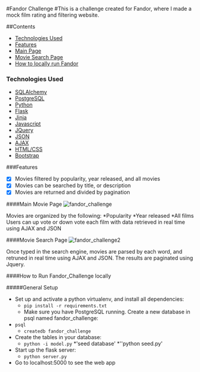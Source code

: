#Fandor Challenge
#This is a challenge created for Fandor, where I made a mock film rating and filtering website.

##Contents
* [Technologies Used](#technologiesused)
* [Features](#feautures)
* [Main Page](#main)
* [Movie Search Page](#search)
* [How to locally run Fandor](#run)

### <a name="technologiesused"></a>Technologies Used

* [SQLAlchemy](http://www.sqlalchemy.org/)
* [PostgreSQL](https://www.postgresql.org/)
* [Python](https://www.python.org/)
* [Flask](http://flask.pocoo.org/)
* [Jinja](http://jinja.pocoo.org/)
* [Javascript](https://www.javascript.com/)
* [JQuery](https://jquery.com/)
* [JSON](http://www.json.org/)
* [AJAX](http://api.jquery.com/jquery.ajax/)
* [HTML/CSS](http://www.w3schools.com/html/html_css.asp)
* [Bootstrap](http://getbootstrap.com/)

###<a name="features"></a>Features

- [x] Movies filtered by popularity, year released, and all movies
- [x] Movies can be searched by title, or description
- [x] Movies are returned and divided by pagination

####<a name="main"></a>Main Movie Page
![fandor_challenge](https://cloud.githubusercontent.com/assets/11432315/24941158/3f8056b2-1efd-11e7-8057-bc66df43589b.gif)

Movies are organized by the following:
*Popularity
*Year released
*All films
Users can up vote or down vote each film with data retrieved in real time using AJAX and JSON


####<a name="search"></a>Movie Search Page
![fandor_challenge2](https://cloud.githubusercontent.com/assets/11432315/24941183/692066ec-1efd-11e7-9a48-21b3e8c9d3fc.gif)

Once typed in the search engine, movies are parsed by each word, and retruned in real time using AJAX and JSON. The results are paginated using Jquery. 


####<a name="run"></a>How to Run Fandor_Challenge locally

#####General Setup
* Set up and activate a python virtualenv, and install all dependencies:
    * `pip install -r requirements.txt`
  * Make sure you have PostgreSQL running. Create a new database in psql named fandor_challenge:
* `psql`
  * `createdb fandor_challenge`
 * Create the tables in your database:
    * `python -i model.py`
    *'seed database'
    	*''python seed.py'
 * Start up the flask server:
    * `python server.py`
 * Go to localhost:5000 to see the web app